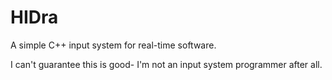 # HIDra
A simple C++ input system for real-time software.

I can't guarantee this is good- I'm not an input system programmer after all.